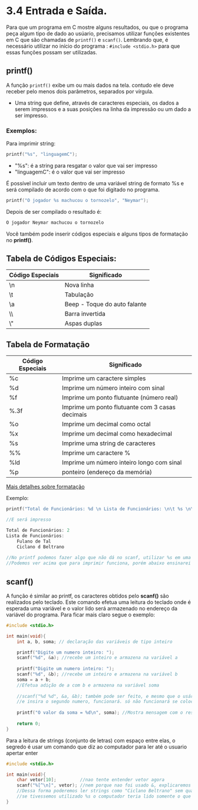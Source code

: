 # 3.4 Entrada e Saída.

Para que um programa em C mostre alguns resultados, ou que o programa peça algum tipo de dado ao usúario, precisamos utilizar funções existentes em C que são chamadas de `printf()` e `scanf()`. Lembrando que, é necessário utilizar no início do programa : `#include <stdio.h>` para que essas funções possam ser utilizadas.

## printf()

A função `printf()` exibe um ou mais dados na tela. contudo ele deve receber pelo menos dois parâmetros, separados por vírgula.

- Uma string que define, através de caracteres especiais, os dados a serem impressos e a suas posições na linha da impressão ou um dado a ser impresso.


### Exemplos:
Para imprimir string:

```c
printf("%s", "linguagemC");
```
- "%s": é a string para resgatar o valor que vai ser impresso
- "linguagemC": é o valor que vai ser impresso

É possível incluir um texto dentro de uma variável string de formato %s e será compilado de acordo com o que foi digitado no programa.

```c
printf("O jogador %s machucou o tornozelo", "Neymar");
```

Depois de ser compilado o resultado é:

```c
O jogador Neymar machucou o tornozelo
```

Você também pode inserir códigos especiais e alguns tipos de formatação no **printf()**.

## Tabela de Códigos Especiais:

|Código Especiais | Significado |
|-----------------| ------------
| \n| Nova linha |
| \t | Tabulação |
| \a | Beep - Toque do auto falante |
| \\\ | Barra invertida |
| \\" | Aspas duplas|

## Tabela de Formatação 

|Código Especiais | Significado |
|-----------------| ------------|
| %c | Imprime um caractere simples |
| %d | Imprime um número inteiro com sinal |
| %f | Imprime um ponto flutuante (número real) |
| %.3f | Imprime um ponto flutuante com 3 casas decimais |
| %o | Imprime um decimal como octal |
| %x | Imprime um decimal como hexadecimal |
| %s | Imprime uma string de caracteres |
| %% | Imprime um caractere % |
| %ld | Imprime um número inteiro longo com sinal |
| %p | ponteiro (endereço da memória) |
[Mais detalhes sobre formatação](http://www.cplusplus.com/reference/cstdio/printf/)

Exemplo:

```c
printf("Total de Funcionários: %d \n Lista de Funcionários: \n\t %s \n\t %s \n", 2, "Fulano de Tal", "Ciclano Beltrano");

//E será impresso

Total de Funcionários: 2
Lista de Funcionários:
	Fulano de Tal
	Ciclano d Beltrano
	
//No printf podemos fazer algo que não dá no scanf, utilizar %s em uma string com espaço, como no nome Ciclano Beltrano
//Podemos ver acima que para imprimir funciona, porém abaixo ensinarei um truque para leitura
```

## scanf()

A função é similar ao printf, os caracteres obtidos pelo **scanf()** são realizados pelo teclado. Este comando efetua uma leitura do teclado onde é esperada uma variável e o valor lido será armazenado no endereço da variável do programa. Para ficar mais claro segue o exemplo:


```c
#include <stdio.h>

int main(void){
    int a, b, soma; // declaração das variáveis de tipo inteiro

    printf("Digite um numero inteiro: ");
    scanf("%d", &a); //recebe um inteiro e armazena na variável a
  
    printf("Digite um numero inteiro: ");
    scanf("%d", &b); //recebe um inteiro e armazena na variável b
    soma = a + b;
    //Efetua adição de a com b e armazena na variável soma
    
    //scanf("%d %d", &a, &b); também pode ser feito, e mesmo que o usário insira o primeiro numero, aperte enter ou espaço 
    //e insira o segundo numero, funcionará. só não funcionará se colocar os dois numeros juntos, pois será lido como um só
  
    printf("O valor da soma = %d\n", soma); //Mostra mensagem com o resultado
  
    return 0;
}
```

Para a leitura de strings (conjunto de letras) com espaço entre elas, o segredo é usar um comando que diz ao computador para ler até o usuario apertar enter

```c
#include <stdio.h>

int main(void){
	char vetor[10];  		//nao tente entender vetor agora
	scanf("%[^\n]", vetor);	//nem porque nao foi usado &, explicaremos mais a frente
	//Dessa forma poderemos ler strings como "Ciclano Beltrano" sem qualquer problema
	//se tivessemos utilizado %s o computador teria lido somente o que estava a esquerda do espaço, o Ciclano
}

